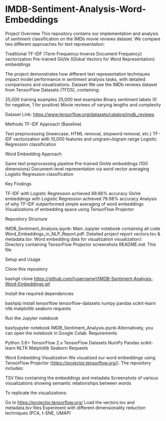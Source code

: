 # IMDB-Sentiment-Analysis-Word-Embeddings
Project Overview
This repository contains our implementation and analysis of sentiment classification on the IMDb movie reviews dataset. We compare two different approaches for text representation:

Traditional TF-IDF (Term Frequency-Inverse Document Frequency) vectorization
Pre-trained GloVe (Global Vectors for Word Representation) embeddings

The project demonstrates how different text representation techniques impact model performance in sentiment analysis tasks, with detailed comparisons and visualizations.
Dataset
We use the IMDb reviews dataset from TensorFlow Datasets (TFDS), containing:

25,000 training examples
25,000 test examples
Binary sentiment labels (0 for negative, 1 for positive)
Movie reviews of varying lengths and complexity

Dataset Link: https://www.tensorflow.org/datasets/catalog/imdb_reviews

Methods
TF-IDF Approach (Baseline)

Text preprocessing (lowercase, HTML removal, stopword removal, etc.)
TF-IDF vectorization with 10,000 features and unigram+bigram range
Logistic Regression classification

Word Embedding Approach

Same text preprocessing pipeline
Pre-trained GloVe embeddings (100 dimensions)
Document-level representation via word vector averaging
Logistic Regression classification

Key Findings

TF-IDF with Logistic Regression achieved 88.66% accuracy
GloVe embeddings with Logistic Regression achieved 79.98% accuracy
Analysis of why TF-IDF outperformed simple averaging of word embeddings
Visualizations of embedding space using TensorFlow Projector

Repository Structure

IMDB_Sentiment_Analysis.ipynb: Main Jupyter notebook containing all code
Word_Embeddings_in_NLP_Report.pdf: Detailed project report
vectors.tsv & metadata.tsv: Word embedding data for visualization
visualization/: Directory containing TensorFlow Projector screenshots
README.md: This file

Setup and Usage

Clone this repository

bashgit clone https://github.com/[username]/IMDB-Sentiment-Analysis-Word-Embeddings.git

Install the required dependencies

bashpip install tensorflow tensorflow-datasets numpy pandas scikit-learn nltk matplotlib seaborn requests

Run the Jupyter notebook

bashjupyter notebook IMDB_Sentiment_Analysis.ipynb
Alternatively, you can open the notebook in Google Colab.
Requirements

Python 3.6+
TensorFlow 2.x
TensorFlow Datasets
NumPy
Pandas
scikit-learn
NLTK
Matplotlib
Seaborn
Requests

Word Embedding Visualization
We visualized our word embeddings using TensorFlow Projector (https://projector.tensorflow.org/). The repository includes:

TSV files containing the embeddings and metadata
Screenshots of various visualizations showing semantic relationships between words

To replicate the visualizations:

Go to https://projector.tensorflow.org/
Load the vectors.tsv and metadata.tsv files
Experiment with different dimensionality reduction techniques (PCA, t-SNE, UMAP)
